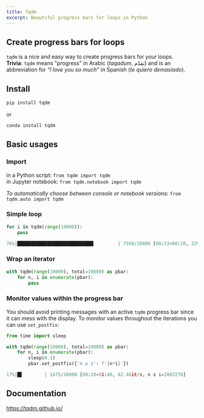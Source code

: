 ```yaml
---
title: Tqdm
excerpt: Beautiful progress bars for loops in Python
---
```


## Create progress bars for loops

`tqdm` is a nice and easy way to create progress bars for your loops.  
**Trivia**: `tqdm` means "progress" in Arabic (*taqadum*, تقدّم) and is an abbreviation for *"I love you so much"* in Spanish (*te quiero demasiado*).

## Install 
```bash
pip install tqdm
```
or
```bash
conda install tqdm
```

## Basic usages

### Import
in a Python script: `from tqdm import tqdm`  
in Jupyter notebook: `from tqdm.notebook import tqdm`

*To automatically choose between console or notebook versions:* `from tqdm.auto import tqdm`

### Simple loop
```python
for i in tqdm(range(10000)):
    pass

76%|████████████████████████████         | 7568/10000 [00:33<00:10, 229.00it/s]
```

### Wrap an iterator
```python
with tqdm(range(10000), total=10000) as pbar:
    for n, i in enumerate(pbar):
        pass
```

### Monitor values within the progress bar

You should avoid printing messages with an active `tqdm` progress bar since it can mess with the display. To monitor values throughout the iterations you can use `set_postfix`:  

```python
from time import sleep

with tqdm(range(10000), total=10000) as pbar:
    for n, i in enumerate(pbar):
        sleep(0.1)
        pbar.set_postfix({'n x i': f'{n*i}'})

17%|█▋        | 1675/10000 [00:20<01:40, 82.46it/s, n x i=2802276]
```


## Documentation
<https://tqdm.github.io/>